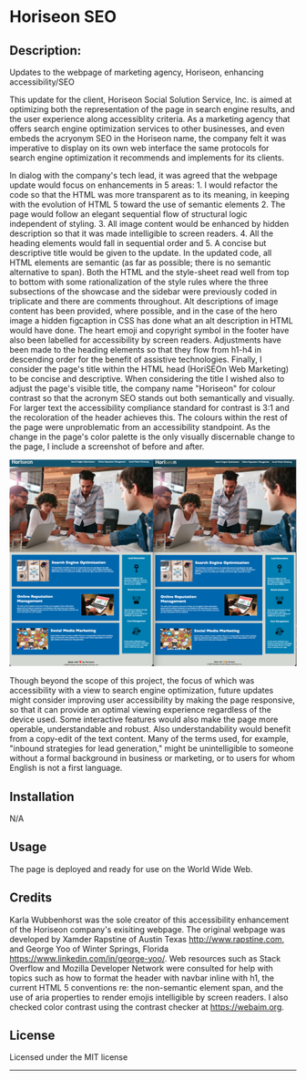# Horiseon SEO

## Description: 

Updates to the webpage of marketing agency, Horiseon, enhancing accessibility/SEO

This update for the client, Horiseon Social Solution Service, Inc. is aimed at optimizing both the representation of the page in search engine results, and the user experience along accessiblity criteria. As a marketing agency that offers search engine optimization services to other businesses, and even embeds the acryonym SEO in the Horiseon name, the company felt it was imperative to display on its own web interface the same protocols for search engine optimization it recommends and implements for its clients.  

In dialog with the company's tech lead, it was agreed that the webpage update would focus on enhancements in 5 areas: 1. I would refactor the code so that the HTML was more transparent as to its meaning, in keeping with the evolution of HTML 5 toward the use of semantic elements 2. The page would follow an elegant sequential flow of structural logic independent of styling. 3. All image content would be enhanced by hidden description so that it was made intelligible to screen readers. 4. All the heading elements would fall in sequential order and 5. A concise but descriptive title would be given to the update. In the updated code, all HTML elements are semantic (as far as possible; there is no semantic alternative to span). Both the HTML and the style-sheet read well from top to bottom with some rationalization of the style rules where the three subsections of the showcase and the sidebar were previously coded in triplicate and there are comments throughout. Alt descriptions of image content has been provided, where possible, and in the case of the hero image a hidden figcaption in CSS has done what an alt description in HTML would have done. The heart emoji and copyright symbol in the footer have also been labelled for accessibility by screen readers. Adjustments have been made to the heading elements so that they flow from h1-h4 in descending order for the benefit of assistive technologies. Finally, I consider the page's title within the HTML head (HoriSEOn Web Marketing) to be concise and descriptive. When considering the title I wished also to adjust the page's visible title, the company name "Horiseon" for colour contrast so that the acronym SEO stands out both semantically and visually.  For larger text the accessibility compliance standard for contrast is 3:1 and the recoloration of the header achieves this. The colours within the rest of the page were unproblematic from an accessibility standpoint. As the change in the page's color palette is the only visually discernable change to the page, I include a screenshot of before and after.

![Comparison screenshot of the original webpage on the left with the updated page on the right](<Screenshot for Horiseon README.png>)

Though beyond the scope of this project, the focus of which was accessibility with a view to search engine optimization, future updates might consider improving user accessibility by making the page responsive, so that it can provide an optimal viewing experience regardless of the device used. Some interactive features would also make the page more operable, understandable and robust. Also understandability would benefit from a copy-edit of the text content. Many of the terms used, for example, "inbound strategies for lead generation," might be unintelligible to someone without a formal background in business or marketing, or to users for whom English is not a first language. 

## Installation

N/A

## Usage

The page is deployed and ready for use on the World Wide Web. 

## Credits

Karla Wubbenhorst was the sole creator of this accessibility enhancement of the Horiseon company's exisiting webpage.  The original webpage was developed by Xamder Rapstine of Austin Texas http://www.rapstine.com, and George Yoo of Winter Springs, Florida https://www.linkedin.com/in/george-yoo/.  Web resources such as Stack Overflow and Mozilla Developer Network were consulted for help with topics such as how to format the header with navbar inline with h1, the current HTML 5 conventions re: the non-semantic element span, and the use of aria properties to render emojis intelligible by screen readers. I also checked color contrast using the contrast checker at https://webaim.org. 

## License

Licensed under the MIT license

___
